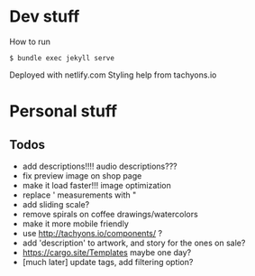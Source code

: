 # Dev stuff

How to run

```
$ bundle exec jekyll serve
```

Deployed with netlify.com
Styling help from tachyons.io

# Personal stuff

## Todos

- add descriptions!!!! audio descriptions???
- fix preview image on shop page
- make it load faster!!! image optimization
- replace ' measurements with "
- add sliding scale?
- remove spirals on coffee drawings/watercolors
- make it more mobile friendly
- use http://tachyons.io/components/ ?
- add 'description' to artwork, and story for the ones on sale?
- https://cargo.site/Templates maybe one day?
- [much later] update tags, add filtering option?
